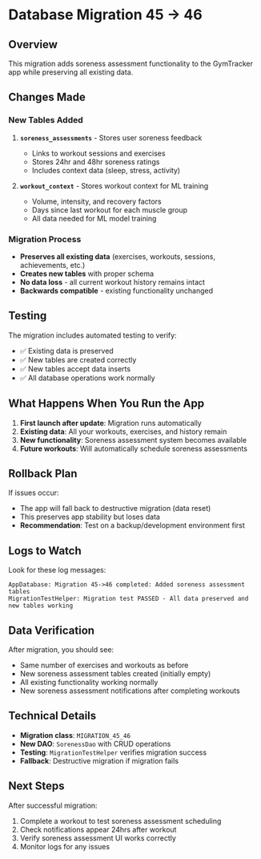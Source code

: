 # Database Migration 45 → 46

## Overview
This migration adds soreness assessment functionality to the GymTracker app while preserving all existing data.

## Changes Made

### New Tables Added
1. **`soreness_assessments`** - Stores user soreness feedback
   - Links to workout sessions and exercises
   - Stores 24hr and 48hr soreness ratings
   - Includes context data (sleep, stress, activity)

2. **`workout_context`** - Stores workout context for ML training
   - Volume, intensity, and recovery factors
   - Days since last workout for each muscle group
   - All data needed for ML model training

### Migration Process
- **Preserves all existing data** (exercises, workouts, sessions, achievements, etc.)
- **Creates new tables** with proper schema
- **No data loss** - all current workout history remains intact
- **Backwards compatible** - existing functionality unchanged

## Testing
The migration includes automated testing to verify:
- ✅ Existing data is preserved
- ✅ New tables are created correctly
- ✅ New tables accept data inserts
- ✅ All database operations work normally

## What Happens When You Run the App
1. **First launch after update**: Migration runs automatically
2. **Existing data**: All your workouts, exercises, and history remain
3. **New functionality**: Soreness assessment system becomes available
4. **Future workouts**: Will automatically schedule soreness assessments

## Rollback Plan
If issues occur:
- The app will fall back to destructive migration (data reset)
- This preserves app stability but loses data
- **Recommendation**: Test on a backup/development environment first

## Logs to Watch
Look for these log messages:
```
AppDatabase: Migration 45->46 completed: Added soreness assessment tables
MigrationTestHelper: Migration test PASSED - All data preserved and new tables working
```

## Data Verification
After migration, you should see:
- Same number of exercises and workouts as before
- New soreness assessment tables created (initially empty)
- All existing functionality working normally
- New soreness assessment notifications after completing workouts

## Technical Details
- **Migration class**: `MIGRATION_45_46`
- **New DAO**: `SorenessDao` with CRUD operations
- **Testing**: `MigrationTestHelper` verifies migration success
- **Fallback**: Destructive migration if migration fails

## Next Steps
After successful migration:
1. Complete a workout to test soreness assessment scheduling
2. Check notifications appear 24hrs after workout
3. Verify soreness assessment UI works correctly
4. Monitor logs for any issues
